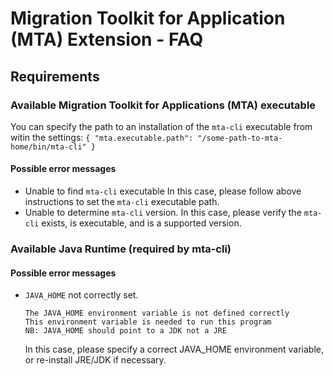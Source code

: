# Migration Toolkit for Application (MTA) Extension - FAQ

## Requirements

### Available Migration Toolkit for Applications (MTA) executable
You can specify the path to an installation of the `mta-cli` executable from witin the settings:
    ```
    {
        "mta.executable.path": "/some-path-to-mta-home/bin/mta-cli"
    }
    ```

#### Possible error messages
* Unable to find `mta-cli` executable
    In this case, please follow above instructions to set the `mta-cli` executable path.
* Unable to determine `mta-cli` version.
    In this case, please verify the `mta-cli` exists, is executable, and is a supported version.

### Available Java Runtime (required by mta-cli)

#### Possible error messages
* `JAVA_HOME` not correctly set.
    ```
    The JAVA_HOME environment variable is not defined correctly
    This environment variable is needed to run this program
    NB: JAVA_HOME should point to a JDK not a JRE
    ```
    In this case, please specify a correct JAVA_HOME environment variable, or re-install JRE/JDK if necessary.